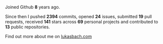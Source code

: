 Joined Github **8** years ago.

Since then I pushed **2394** commits, opened **24** issues, submitted **19** pull requests, received **141** stars across **69** personal projects and contributed to **13** public repositories.

Find out more about me on [lukasbach.com](https://lukasbach.com)
